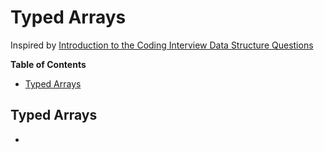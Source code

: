 # Typed Arrays

Inspired by [Introduction to the Coding Interview Data Structure
Questions](https://www.freecodecamp.org/learn/coding-interview-prep/data-structures/)

<!-- START doctoc generated TOC please keep comment here to allow auto update -->
<!-- DON'T EDIT THIS SECTION, INSTEAD RE-RUN doctoc TO UPDATE -->
**Table of Contents**

- [Typed Arrays](#typed-arrays)

<!-- END doctoc generated TOC please keep comment here to allow auto update -->

## Typed Arrays

-
